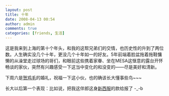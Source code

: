 ```yaml
---
layout: post
title: 十年
date: 2008-04-13 00:54
author: admin
comments: true
categories: [friends, 生活]
---
```

这是我来到上海的第十个年头，和我的这帮兄弟们的交情，也历史性的升到了两位数。人生确实没几个十年，更没几个十年如一的好友。5年前端着脸盆拖着拖鞋慵懒的从澡堂走过球场的哥们，和眼前这些携着家眷、坐在MESA这惬意的露台开怀畅谈的家伙，突然有兴趣感受一下这当中变化的和没变的——尽是美好和清新。

下周六是<a href="http://gabrielrenault.spaces.live.com" target="_blank">贺鸡毛</a>的婚礼，祝福一下这小伙，也的确该长大懂事些鸟~~~

长大以后第一个表现：比如说，把我这伴郎这身<a href="http://www.yupoo.com/photos/view?id=ff808081193b8a720119436a41806dd3" target="_blank">新西服</a>的款给报了 -_-b

